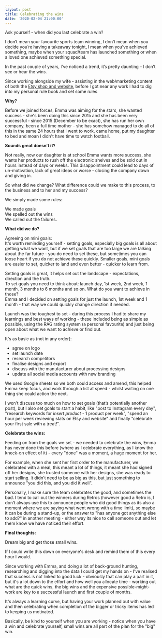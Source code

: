 ```yaml
---
layout: post
title: Celebrating the wins
date: '2020-02-04 21:00:00'
---
```

Ask yourself - when did you last celebrate a win?

I don’t mean your favourite sports team winning, I don’t mean when you decide you’re having a takeaway tonight, I mean when you’ve achieved something, maybe when your squad/team has launched something or when a loved one achieved something special.

In the past couple of years, I’ve noticed a trend, it’s pretty daunting – I don’t see or hear the wins.

Since working alongside my wife - assisting in the web/marketing content of both the <a href="https://www.etsy.com/uk/shop/bobbinandbumblebaby" title="check bobbin and bumble's shop on etsy">Etsy shop and <a href="https://www.etsy.com/uk/shop/bobbinandbumblebaby" title="check bobbin and bumble's website">website</a>, before I got near any work I had to dig into my personal rule book and set some rules.

<strong>Why?</strong>

Before we joined forces, Emma was aiming for the stars, she wanted success - she's been doing this since 2015 and she has been very successful - since 2015 (December to be exact), she has run her own company, been a full time mother - she has somehow managed to do all of this in the same 24 hours that I went to work, came home, put my daughter to bed and moan I didn't have time to watch football.

<strong>Sounds great doesn't it?</strong>

Not really, now our daughter is at school Emma wants more success, she wants her products to rush off the electronic shelves and be sold out in hours instead of days or weeks.
This disappointment could lead to days of un-motivation, lack of great ideas or worse - closing the company down and giving in.

So what did we change? What difference could we make to this process, to the business and to her and my success?

We simply made some rules:

We made goals<br>
We spelled out the wins<br>
We called out the failures.

<strong>What did we do? </strong>

Agreeing on mini goals:<br>
It's worth reminding yourself - setting goals, especially big goals is all about getting what we want, but if we set goals that are too large we are talking about the far future - you do need to set these, but sometimes you can loose heart if you do not achieve these quickly. Smaller goals, mini goals are easier to set, quicker to land and even better - quicker to learn from.

Setting goals is great, it helps set out the landscape - expectations, direction and the truth.<br>
To set goals you need to think about: launch day, 1st week, 2nd week, 1 month, 3 months to 6 months and so on. What do you want to achieve in those?<br>
Emma and I decided on setting goals for just the launch, 1st week and 1 month - that way we could quickly change direction if needed.

Launch was the toughest to set - during this process I had to share my learnings and best ways of working - these included being as simple as possible, using the RAG rating system (a personal favourite) and just being open about what we want to achieve or find out.

It's as basic as (not in any order):<br>
- agree on logo<br>
- set launch date<br>
- research competitors<br>
- finalise designs and export<br>
- discuss with the manufacturer about processing designs<br>
- update all social media accounts with new branding<br>

We used Google sheets so we both could access and amend, this helped Emma keep focus, and work through a list at speed - whilst waiting on one thing she could action the next.

I won't discuss too much on how to set goals (that’s potentially another post), but I also set goals to start a habit, like "post to Instagram every day", "research keywords for *insert product* - 1 product per week", "spend an hour per week reviewing stats on Etsy and website" and finally "celebrate your first sale with a treat!".


<strong>Celebrate the wins:</strong>

Feeding on from the goals we set - we needed to celebrate the wins, Emma has never done this before (where as I celebrate everything, as I know the knock-on effect of it) - every "done" was a moment, a huge moment for her.

For example, when she sent her first order to the manufacturer, we celebrated with a meal, this meant a lot of things, it meant she had signed off her designs, she trusted someone with her designs, she was ready to start selling. It didn't need to be as big as this, but just something to announce "you did this, and you did it well".

Personally, I make sure the team celebrates the good, and sometimes the bad. I tend to call out the winners during Retros (however good a Retro is, I don't always use this to announce people who did good things as its also a moment where we are saying what went wrong with a time limit), so maybe it can be during a stand-up, or the answer to "has anyone got anything else to add?" in another meeting - either way its nice to call someone out and let them know we have noticed their effort.

<strong>Final thoughts:</strong>

Dream big and get those small wins.<br>

If I could write this down on everyone's desk and remind them of this every hour I would.

Since working with Emma, and doing a lot of back-ground hunting, researching and digging into the data I could get my hands on - I've realised that success is not linked to good luck - obviously that can play a part in it, but it's a lot down to the effort and how well you allocate time - working out what are the quick wins, the big wins and the expensive possible-might-work are key to a successful launch and first couple of months.

It's always a learning curve, but having your work planned out with value and then celebrating when completion of the bigger or tricky items has led to keeping us motivated.

Basically, be kind to yourself when you are working - notice when you have a win and celebrate yourself, small wins are all part of the plan for the "big" win.